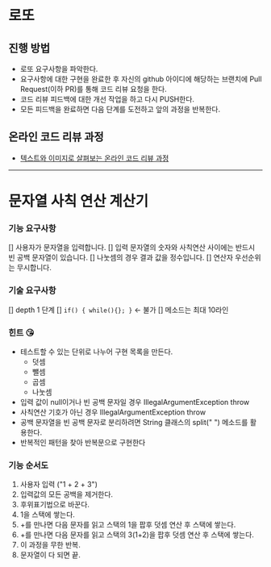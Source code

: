 # 로또
## 진행 방법
* 로또 요구사항을 파악한다.
* 요구사항에 대한 구현을 완료한 후 자신의 github 아이디에 해당하는 브랜치에 Pull Request(이하 PR)를 통해 코드 리뷰 요청을 한다.
* 코드 리뷰 피드백에 대한 개선 작업을 하고 다시 PUSH한다.
* 모든 피드백을 완료하면 다음 단계를 도전하고 앞의 과정을 반복한다.

## 온라인 코드 리뷰 과정
* [텍스트와 이미지로 살펴보는 온라인 코드 리뷰 과정](https://github.com/next-step/nextstep-docs/tree/master/codereview)

---

# 문자열 사칙 연산 계산기

### 기능 요구사항
[] 사용자가 문자열을 입력합니다.
[] 입력 문자열의 숫자와 사칙연산 사이에는 반드시 빈 공백 문자열이 있습니다.
[] 나눗셈의 경우 결과 값을 정수입니다.
[] 연산자 우선순위는 무시합니다.

### 기술 요구사항
[] depth 1 단계
[] `if() { while(){}; }` <- 불가
[] 메소드는 최대 10라인

### 힌트 😘
* 테스트할 수 있는 단위로 나누어 구현 목록을 만든다.
  * 덧셈 
  * 뺄셈 
  * 곱셈 
  * 나눗셈
* 입력 값이 null이거나 빈 공백 문자일 경우 IllegalArgumentException throw 
*  사칙연산 기호가 아닌 경우 IllegalArgumentException throw
* 공백 문자열을 빈 공백 문자로 분리하려면 String 클래스의 split(" ") 메소드를 활용한다. 
* 반복적인 패턴을 찾아 반복문으로 구현한다

### 기능 순서도
1. 사용자 입력 ("1 + 2 + 3")
2. 입력값의 모든 공백을 제거한다.
3. 후위표기법으로 바꾼다. 
4. 1을 스택에 쌓는다. 
5. +를 만나면 다음 문자를 읽고 스택의 1을 팝후 덧셈 연산 후 스택에 쌓는다. 
6. +를 만나면 다음 문자를 읽고 스택의 3(1+2)을 팝후 덧셈 연산 후 스택에 쌓는다. 
7. 이 과정을 무한 반복. 
8. 문자열이 다 되면 끝.